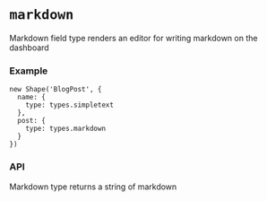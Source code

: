 `markdown`
=======

Markdown field type renders an editor for writing markdown on the dashboard

### Example
```
new Shape('BlogPost', {
  name: {
    type: types.simpletext
  },
  post: {
    type: types.markdown
  }
})
```

### API
Markdown type returns a string of markdown

